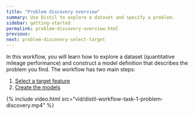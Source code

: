 ```yaml
---
title: "Problem discovery overview"
summary: Use Distil to explore a dataset and specify a problem.
sidebar: getting-started
permalink: problem-discovery-overview.html
previous:
next: problem-discovery-select-target
---
```


In this workflow, you will learn how to explore a dataset (quantitative mileage performance) and construct a model definition that describes the problem you find. The workflow has two main steps:

1. [Select a target feature](problem-discovery-select-target.html)
2. [Create the models](problem-discovery-create-models.html)

{% include video.html src="vid/distil-workflow-task-1-problem-discovery.mp4" %}